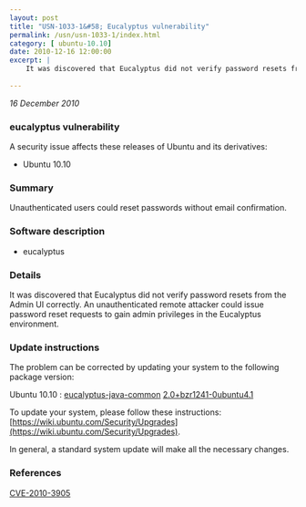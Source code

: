 ```yaml
---
layout: post
title: "USN-1033-1&#58; Eucalyptus vulnerability"
permalink: /usn/usn-1033-1/index.html
category: [ ubuntu-10.10]
date: 2010-12-16 12:00:00
excerpt: |
    It was discovered that Eucalyptus did not verify password resets from the Admin UI correctly. An unauthenticated remote attacker could issue password reset requests to gain admin privileges in the Eucalyptus environment. 
    
--- 
```

 
 

*16 December 2010*

### eucalyptus vulnerability

A security issue affects these releases of Ubuntu and its derivatives:

* Ubuntu 10.10

### Summary

Unauthenticated users could reset passwords without email confirmation. 

### Software description

* eucalyptus 

### Details

It was discovered that Eucalyptus did not verify password resets from the Admin UI correctly. An unauthenticated remote attacker could issue password reset requests to gain admin privileges in the Eucalyptus environment. 

### Update instructions

The problem can be corrected by updating your system to the following package version:

Ubuntu 10.10
 : [eucalyptus-java-common](https://launchpad.net/ubuntu/+source/eucalyptus) <span> [2.0+bzr1241-0ubuntu4.1](https://launchpad.net/ubuntu/+source/eucalyptus/2.0+bzr1241-0ubuntu4.1) </span> 

To update your system, please follow these instructions: [https://wiki.ubuntu.com/Security/Upgrades](https://wiki.ubuntu.com/Security/Upgrades).

In general, a standard system update will make all the necessary changes. 

### References

 
 [CVE-2010-3905](http://people.ubuntu.com/~ubuntu-security/cve/CVE-2010-3905)
 

